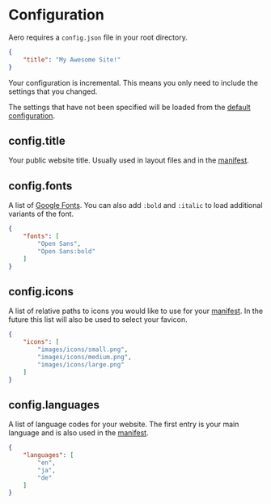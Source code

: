 # Configuration

Aero requires a `config.json` file in your root directory.

```json
{
	"title": "My Awesome Site!"
}
```

Your configuration is incremental. This means you only need to include the settings that you changed.

The settings that have not been specified will be loaded from the [default configuration](https://github.com/aerojs/aero/blob/master/default/config.js).

## config.title

Your public website title. Usually used in layout files and in the [manifest](Manifest.md).

## config.fonts

A list of [Google Fonts](https://www.google.com/fonts). You can also add `:bold` and `:italic` to load additional variants of the font.

```json
{
	"fonts": [
		"Open Sans",
		"Open Sans:bold"
	]
}
```

## config.icons

A list of relative paths to icons you would like to use for your [manifest](Manifest.md). In the future this list will also be used to select your favicon.

```json
{
	"icons": [
		"images/icons/small.png",
		"images/icons/medium.png",
		"images/icons/large.png"
	]
}
```

## config.languages

A list of language codes for your website. The first entry is your main language and is also used in the [manifest](Manifest.md).

```json
{
	"languages": [
		"en",
		"ja",
		"de"
	]
}
```